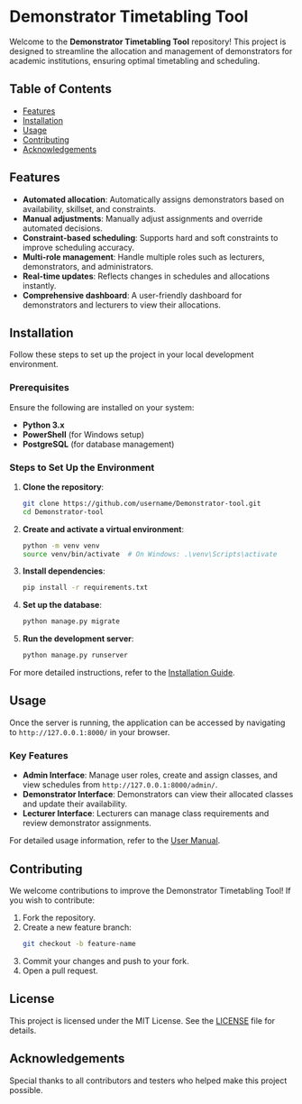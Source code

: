 # Demonstrator Timetabling Tool

Welcome to the **Demonstrator Timetabling Tool** repository! This project is designed to streamline the allocation and management of demonstrators for academic institutions, ensuring optimal timetabling and scheduling.

## Table of Contents
- [Features](#features)
- [Installation](#installation)
- [Usage](#usage)
- [Contributing](#contributing)
- [Acknowledgements](#acknowledgements)

## Features

- **Automated allocation**: Automatically assigns demonstrators based on availability, skillset, and constraints.
- **Manual adjustments**: Manually adjust assignments and override automated decisions.
- **Constraint-based scheduling**: Supports hard and soft constraints to improve scheduling accuracy.
- **Multi-role management**: Handle multiple roles such as lecturers, demonstrators, and administrators.
- **Real-time updates**: Reflects changes in schedules and allocations instantly.
- **Comprehensive dashboard**: A user-friendly dashboard for demonstrators and lecturers to view their allocations.

## Installation

Follow these steps to set up the project in your local development environment.

### Prerequisites

Ensure the following are installed on your system:
- **Python 3.x**
- **PowerShell** (for Windows setup)
- **PostgreSQL** (for database management)

### Steps to Set Up the Environment

1. **Clone the repository**:
    ```bash
    git clone https://github.com/username/Demonstrator-tool.git
    cd Demonstrator-tool
    ```
2. **Create and activate a virtual environment**:
    ```bash
    python -m venv venv
    source venv/bin/activate  # On Windows: .\venv\Scripts\activate
    ```
3. **Install dependencies**:
    ```bash
    pip install -r requirements.txt
    ```
4. **Set up the database**:
    ```bash
    python manage.py migrate
    ```
5. **Run the development server**:
    ```bash
    python manage.py runserver
    ```

For more detailed instructions, refer to the [Installation Guide](docs/installation.md).

## Usage

Once the server is running, the application can be accessed by navigating to `http://127.0.0.1:8000/` in your browser.

### Key Features
- **Admin Interface**: Manage user roles, create and assign classes, and view schedules from `http://127.0.0.1:8000/admin/`.
- **Demonstrator Interface**: Demonstrators can view their allocated classes and update their availability.
- **Lecturer Interface**: Lecturers can manage class requirements and review demonstrator assignments.

For detailed usage information, refer to the [User Manual](docs/user_manual.html).

## Contributing

We welcome contributions to improve the Demonstrator Timetabling Tool! If you wish to contribute:
1. Fork the repository.
2. Create a new feature branch:
    ```bash
    git checkout -b feature-name
    ```
3. Commit your changes and push to your fork.
4. Open a pull request.


## License

This project is licensed under the MIT License. See the [LICENSE](LICENSE) file for details.

## Acknowledgements

Special thanks to all contributors and testers who helped make this project possible.
